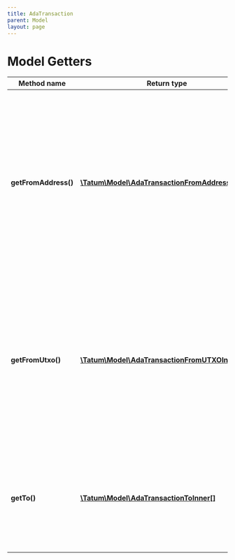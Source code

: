 ```yaml
---
title: AdaTransaction
parent: Model
layout: page
---
```


# Model Getters

Method name | Return type | Description | Notes
------------ | ------------- | ------------- | -------------
**getFromAddress()** | [**\Tatum\Model\AdaTransactionFromAddressInner[]**](../AdaTransactionFromAddressInner) | Array of addresses and corresponding private keys. Tatum will automatically scan last unspent transactions for each address and will use all of the unspent values. We advise to use this option if you have 1 address per 1 transaction only. | [optional]
**getFromUtxo()** | [**\Tatum\Model\AdaTransactionFromUTXOInner[]**](../AdaTransactionFromUTXOInner) | Array of transaction hashes, index of UTXO in it and corresponding private keys. Use this option if you want to calculate amount to send manually. Either fromUTXO or fromAddress must be present. | [optional]
**getTo()** | [**\Tatum\Model\AdaTransactionToInner[]**](../AdaTransactionToInner) | Array of addresses and values to send Litecoins to. Values must be set in LTC. Difference between from and to is transaction fee. |


